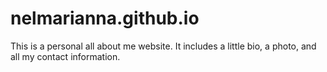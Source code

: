 # nelmarianna.github.io

This is a personal all about me website. It includes a little bio, a photo, and all my contact information. 
